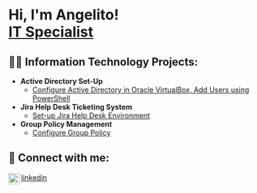 <h1>Hi, I'm Angelito! <br/><a href="https://github.com/AngelitoOOSD">IT Specialist</a></h1>

<h2>👨‍💻 Information Technology Projects:</h2>

- <b>Active Directory Set-Up</b>
  - [Configure Active Directory in Oracle VirtualBox, Add Users using PowerShell
](https://github.com/joshmadakor1/Algorithms-Practice)
- <b>Jira Help Desk Ticketing System</b>
  - [Set-up Jira Help Desk Environment](https://github.com/joshmadakor1/4chan-Image-Analysis-Middleware-C964)
- <b>Group Policy Management</b>
  - [Configure Group Policy]()

<h2> 🤳 Connect with me:</h2>
<img align="left" alt="JoshMadakor | LinkedIn" width="22px" src="https://cdn.jsdelivr.net/npm/simple-icons@v3/icons/linkedin.svg" />

[linkedin](https://www.linkedin.com/in/angelito-tuguinay-bb184619a/)
